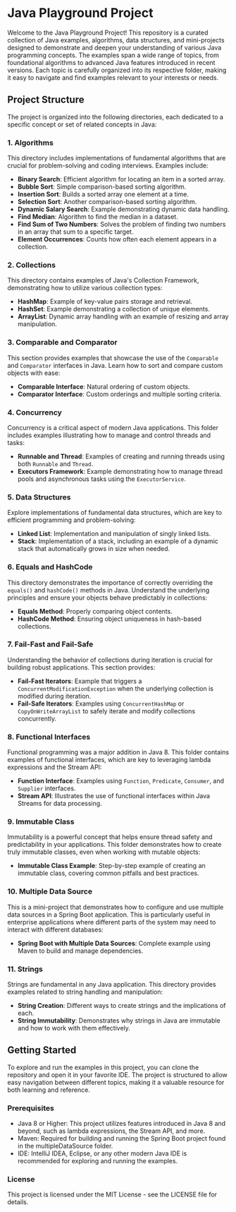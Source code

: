 # Java Playground Project

Welcome to the Java Playground Project! This repository is a curated collection of Java examples, algorithms, data structures, and mini-projects designed to demonstrate and deepen your understanding of various Java programming concepts. The examples span a wide range of topics, from foundational algorithms to advanced Java features introduced in recent versions. Each topic is carefully organized into its respective folder, making it easy to navigate and find examples relevant to your interests or needs.

## Project Structure

The project is organized into the following directories, each dedicated to a specific concept or set of related concepts in Java:

### 1. Algorithms
This directory includes implementations of fundamental algorithms that are crucial for problem-solving and coding interviews. Examples include:

- **Binary Search**: Efficient algorithm for locating an item in a sorted array.
- **Bubble Sort**: Simple comparison-based sorting algorithm.
- **Insertion Sort**: Builds a sorted array one element at a time.
- **Selection Sort**: Another comparison-based sorting algorithm.
- **Dynamic Salary Search**: Example demonstrating dynamic data handling.
- **Find Median**: Algorithm to find the median in a dataset.
- **Find Sum of Two Numbers**: Solves the problem of finding two numbers in an array that sum to a specific target.
- **Element Occurrences**: Counts how often each element appears in a collection.

### 2. Collections
This directory contains examples of Java's Collection Framework, demonstrating how to utilize various collection types:

- **HashMap**: Example of key-value pairs storage and retrieval.
- **HashSet**: Example demonstrating a collection of unique elements.
- **ArrayList**: Dynamic array handling with an example of resizing and array manipulation.

### 3. Comparable and Comparator
This section provides examples that showcase the use of the `Comparable` and `Comparator` interfaces in Java. Learn how to sort and compare custom objects with ease:

- **Comparable Interface**: Natural ordering of custom objects.
- **Comparator Interface**: Custom orderings and multiple sorting criteria.

### 4. Concurrency
Concurrency is a critical aspect of modern Java applications. This folder includes examples illustrating how to manage and control threads and tasks:

- **Runnable and Thread**: Examples of creating and running threads using both `Runnable` and `Thread`.
- **Executors Framework**: Example demonstrating how to manage thread pools and asynchronous tasks using the `ExecutorService`.

### 5. Data Structures
Explore implementations of fundamental data structures, which are key to efficient programming and problem-solving:

- **Linked List**: Implementation and manipulation of singly linked lists.
- **Stack**: Implementation of a stack, including an example of a dynamic stack that automatically grows in size when needed.

### 6. Equals and HashCode
This directory demonstrates the importance of correctly overriding the `equals()` and `hashCode()` methods in Java. Understand the underlying principles and ensure your objects behave predictably in collections:

- **Equals Method**: Properly comparing object contents.
- **HashCode Method**: Ensuring object uniqueness in hash-based collections.

### 7. Fail-Fast and Fail-Safe
Understanding the behavior of collections during iteration is crucial for building robust applications. This section provides:

- **Fail-Fast Iterators**: Example that triggers a `ConcurrentModificationException` when the underlying collection is modified during iteration.
- **Fail-Safe Iterators**: Examples using `ConcurrentHashMap` or `CopyOnWriteArrayList` to safely iterate and modify collections concurrently.

### 8. Functional Interfaces
Functional programming was a major addition in Java 8. This folder contains examples of functional interfaces, which are key to leveraging lambda expressions and the Stream API:

- **Function Interface**: Examples using `Function`, `Predicate`, `Consumer`, and `Supplier` interfaces.
- **Stream API**: Illustrates the use of functional interfaces within Java Streams for data processing.

### 9. Immutable Class
Immutability is a powerful concept that helps ensure thread safety and predictability in your applications. This folder demonstrates how to create truly immutable classes, even when working with mutable objects:

- **Immutable Class Example**: Step-by-step example of creating an immutable class, covering common pitfalls and best practices.

### 10. Multiple Data Source
This is a mini-project that demonstrates how to configure and use multiple data sources in a Spring Boot application. This is particularly useful in enterprise applications where different parts of the system may need to interact with different databases:

- **Spring Boot with Multiple Data Sources**: Complete example using Maven to build and manage dependencies.

### 11. Strings
Strings are fundamental in any Java application. This directory provides examples related to string handling and manipulation:

- **String Creation**: Different ways to create strings and the implications of each.
- **String Immutability**: Demonstrates why strings in Java are immutable and how to work with them effectively.

## Getting Started

To explore and run the examples in this project, you can clone the repository and open it in your favorite IDE. The project is structured to allow easy navigation between different topics, making it a valuable resource for both learning and reference.

### Prerequisites
- Java 8 or Higher: This project utilizes features introduced in Java 8 and beyond, such as lambda expressions, the Stream API, and more.
- Maven: Required for building and running the Spring Boot project found in the multipleDataSource folder.
- IDE: IntelliJ IDEA, Eclipse, or any other modern Java IDE is recommended for exploring and running the examples.

### License
This project is licensed under the MIT License - see the LICENSE file for details.
